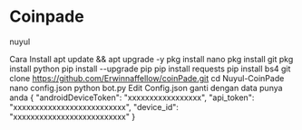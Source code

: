 # Coinpade
nuyul

Cara Install
apt update && apt upgrade -y
pkg install nano 
pkg install git
pkg install python
pip install --upgrade pip
pip install requests
pip install bs4
git clone https://github.com/Erwinnaffellow/coinPade.git
cd Nuyul-CoinPade
nano config.json
python bot.py
Edit Config.json
ganti dengan data punya anda
{
      "androidDeviceToken": "xxxxxxxxxxxxxxxxx",
      "api_token": "xxxxxxxxxxxxxxxxxxxxxxxxxx",
      "device_id": "xxxxxxxxxxxxxxxxxxxxxxxxxx"
}
